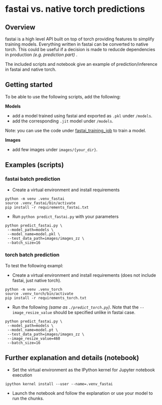 # fastai vs. native torch predictions

## Overview

fastai is a high level API built on top of torch providing features to simplify training models. Everything written in fastai can be converted to native torch. This could be useful if a decision is made to reducde dependencies in production *(e.g. prediction part)* .

The included scripts and notebook give an example of prediction/inference in fastai and native torch.

## Getting started

To be able to use the following scripts, add the following:

**Models**
- add a model trained using fastai and exported as `.pkl`  under `/models`.
- add the corresponding `.jit` model under `/models`.

Note: you can use the code under [fastai_training_job](https://github.com/OmaymaS/fastai_torch_models/tree/main/fastai_training_job) to train a model.

**Images**
- add few images under `images/{your_dir}`.

## Examples (scripts)

### fastai batch prediction 

- Create a virtual environment and install requirements

```
python -m venv .venv_fastai
source .venv_fastai/bin/activate
pip install -r requirements_fastai.txt
```

- Run `python predict_fastai.py` with your parameters

```
python predict_fastai.py \
 --model_path=models \
 --model_name=model.pkl \
 --test_data_path=images/images_zz \ 
 --batch_size=16
```

### torch batch prediction 

To test the following exampl:

- Create a virtual environment and install requirements (does not include fastai, just native torch).

```
python -m venv .venv_torch
source .venv_torch/bin/activate
pip install -r requirements_torch.txt
```

- Run the following *(same as `./predict_torch.py`)*. Note that the `--image_resize_value` should be specified unlike in fastai case.

```
python predict_fastai.py \
 --model_path=models \
 --model_name=model.pt \
 --test_data_path=images/images_zz \
 --image_resize_value=460
 --batch_size=16
```
## Further explanation and details (notebook)

- Set the virtual environment as the IPython kernel for Jupyter notebook execution

```
ipython kernel install --user --name=.venv_fastai
```

- Launch the notebook and follow the explanation or use your model to run the chunks.
